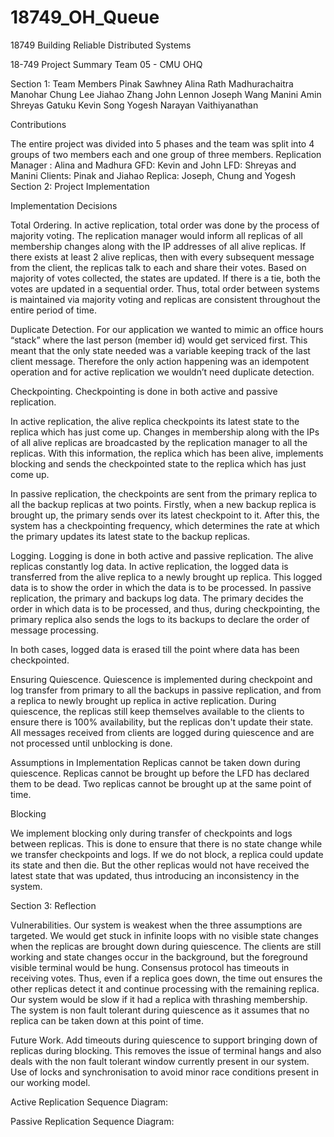 # 18749_OH_Queue
18749 Building Reliable Distributed Systems


18-749 Project Summary 
Team 05 - CMU OHQ


Section 1: Team Members
Pinak Sawhney
Alina Rath
Madhurachaitra Manohar
Chung Lee
Jiahao Zhang
John Lennon 
Joseph Wang
Manini Amin
Shreyas Gatuku
Kevin Song
Yogesh Narayan Vaithiyanathan

Contributions

The entire project was divided into 5 phases and the team was split into 4 groups of two members each and one group of three members.
Replication Manager : Alina and Madhura
GFD: Kevin and John
LFD: Shreyas and Manini
Clients: Pinak and Jiahao
Replica: Joseph, Chung and Yogesh
Section 2: Project Implementation

Implementation Decisions

Total Ordering. 
In active replication, total order was done by the process of majority voting. The replication manager would inform all replicas of all membership changes along with the IP addresses of all alive replicas. If there exists at least 2 alive replicas, then with every subsequent message from the client, the replicas talk to each and share their votes. Based on majority of votes collected, the states are updated. If there is a tie, both the votes are updated in a sequential order. Thus, total order between systems is maintained via majority voting and replicas are consistent throughout the entire period of time.

Duplicate Detection.
For our application we wanted to mimic an office hours “stack” where the last person (member id) would get serviced first. This meant that the only state needed was a variable keeping track of the last client message. Therefore the only action happening was an idempotent operation and for active replication we wouldn’t need duplicate detection. 

Checkpointing. 
Checkpointing is done in both active and passive replication.

In active replication, the alive replica checkpoints its latest state to the replica which has just come up. Changes in membership along with the IPs of all alive replicas are broadcasted by the replication manager to all the replicas. With this information, the replica which has been alive, implements blocking and sends the checkpointed state to the replica which has just come up.

In passive replication, the checkpoints are sent from the primary replica to all the backup replicas at two points. Firstly, when a new backup replica is brought up,  the primary sends over its latest checkpoint to it. After this, the system has a checkpointing frequency, which determines the rate at which the primary updates its latest state to the backup replicas.

Logging.
Logging is done in both active and passive replication. The alive replicas constantly log data. In active replication, the logged data is transferred from the alive replica to a newly brought up replica. This logged data is to show the order in which the data is to be processed.
In passive replication, the primary and backups log data. The primary decides the order in which data is to be processed, and thus, during checkpointing, the primary replica also sends the logs to its backups to declare the order of message processing.

In both cases, logged data is erased till the point where data has been checkpointed.
 
Ensuring Quiescence.
Quiescence is implemented during checkpoint and log transfer from primary to all the backups in passive replication, and from a replica to newly brought up replica in active replication. 
During quiescence, the replicas still keep themselves available to the clients to ensure there is 100% availability, but the replicas don't update their state. All messages received from clients are logged during quiescence and are not processed until unblocking is done.

Assumptions in Implementation
Replicas cannot be taken down during quiescence.
Replicas cannot be brought up before the LFD has declared them to be dead.
Two replicas cannot be brought up at the same point of time.

Blocking

We implement blocking only during transfer of checkpoints and logs between replicas. This is done to ensure that there is no state change while we transfer checkpoints and logs. If we do not block, a replica could update its state and then die. But the other replicas would not have received the latest state that was updated, thus introducing an inconsistency in the system.

Section 3: Reflection

Vulnerabilities.
Our system is weakest when the three assumptions are targeted. We would get stuck in infinite loops with no visible state changes when the replicas are brought down during quiescence. The clients are still working and state changes occur in the background, but the foreground visible terminal would be hung. 
Consensus protocol has timeouts in receiving votes. Thus, even if a replica goes down, the time out ensures the other replicas detect it and continue processing with the remaining replica.
Our system would be slow if it had a replica with thrashing membership.
The system is non fault tolerant during quiescence as it assumes that no replica can be taken down at this point of time.

Future Work.
Add timeouts during quiescence to support bringing down of replicas during blocking. This removes the issue of terminal hangs and also deals with the non fault tolerant window currently present in our system.
Use of locks and synchronisation to avoid minor race conditions present in our working model. 

Active Replication Sequence Diagram:




Passive Replication Sequence Diagram:



